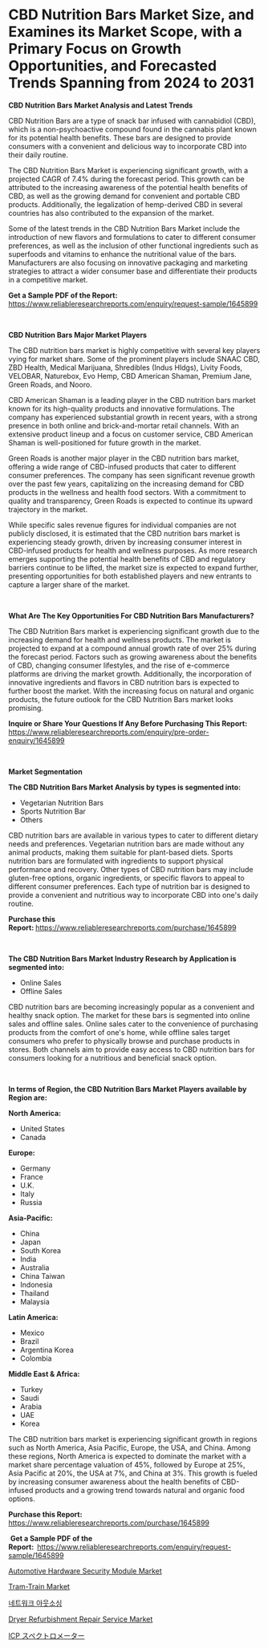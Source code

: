 <p><h1>CBD Nutrition Bars Market Size, and Examines its Market Scope, with a Primary Focus on Growth Opportunities, and Forecasted Trends Spanning from 2024 to 2031</h1></p><p><strong>CBD Nutrition Bars Market Analysis and Latest Trends</strong></p>
<p><p>CBD Nutrition Bars are a type of snack bar infused with cannabidiol (CBD), which is a non-psychoactive compound found in the cannabis plant known for its potential health benefits. These bars are designed to provide consumers with a convenient and delicious way to incorporate CBD into their daily routine.</p><p>The CBD Nutrition Bars Market is experiencing significant growth, with a projected CAGR of 7.4% during the forecast period. This growth can be attributed to the increasing awareness of the potential health benefits of CBD, as well as the growing demand for convenient and portable CBD products. Additionally, the legalization of hemp-derived CBD in several countries has also contributed to the expansion of the market.</p><p>Some of the latest trends in the CBD Nutrition Bars Market include the introduction of new flavors and formulations to cater to different consumer preferences, as well as the inclusion of other functional ingredients such as superfoods and vitamins to enhance the nutritional value of the bars. Manufacturers are also focusing on innovative packaging and marketing strategies to attract a wider consumer base and differentiate their products in a competitive market.</p></p>
<p><strong>Get a Sample PDF of the Report:&nbsp;</strong> <a href="https://www.reliableresearchreports.com/enquiry/request-sample/1645899">https://www.reliableresearchreports.com/enquiry/request-sample/1645899</a></p>
<p>&nbsp;</p>
<p><strong>CBD Nutrition Bars Major Market Players</strong></p>
<p><p>The CBD nutrition bars market is highly competitive with several key players vying for market share. Some of the prominent players include SNAAC CBD, ZBD Health, Medical Marijuana, Shredibles (Indus Hldgs), Livity Foods, VELOBAR, Naturebox, Evo Hemp, CBD American Shaman, Premium Jane, Green Roads, and Nooro.</p><p>CBD American Shaman is a leading player in the CBD nutrition bars market known for its high-quality products and innovative formulations. The company has experienced substantial growth in recent years, with a strong presence in both online and brick-and-mortar retail channels. With an extensive product lineup and a focus on customer service, CBD American Shaman is well-positioned for future growth in the market.</p><p>Green Roads is another major player in the CBD nutrition bars market, offering a wide range of CBD-infused products that cater to different consumer preferences. The company has seen significant revenue growth over the past few years, capitalizing on the increasing demand for CBD products in the wellness and health food sectors. With a commitment to quality and transparency, Green Roads is expected to continue its upward trajectory in the market.</p><p>While specific sales revenue figures for individual companies are not publicly disclosed, it is estimated that the CBD nutrition bars market is experiencing steady growth, driven by increasing consumer interest in CBD-infused products for health and wellness purposes. As more research emerges supporting the potential health benefits of CBD and regulatory barriers continue to be lifted, the market size is expected to expand further, presenting opportunities for both established players and new entrants to capture a larger share of the market.</p></p>
<p>&nbsp;</p>
<p><strong>What Are The Key Opportunities For CBD Nutrition Bars Manufacturers?</strong></p>
<p><p>The CBD Nutrition Bars market is experiencing significant growth due to the increasing demand for health and wellness products. The market is projected to expand at a compound annual growth rate of over 25% during the forecast period. Factors such as growing awareness about the benefits of CBD, changing consumer lifestyles, and the rise of e-commerce platforms are driving the market growth. Additionally, the incorporation of innovative ingredients and flavors in CBD nutrition bars is expected to further boost the market. With the increasing focus on natural and organic products, the future outlook for the CBD Nutrition Bars market looks promising.</p></p>
<p><strong>Inquire or Share Your Questions If Any Before Purchasing This Report:</strong> <a href="https://www.reliableresearchreports.com/enquiry/pre-order-enquiry/1645899">https://www.reliableresearchreports.com/enquiry/pre-order-enquiry/1645899</a></p>
<p>&nbsp;</p>
<p><strong>Market Segmentation</strong></p>
<p><strong>The CBD Nutrition Bars Market Analysis by types is segmented into:</strong></p>
<p><ul><li>Vegetarian Nutrition Bars</li><li>Sports Nutrition Bar</li><li>Others</li></ul></p>
<p><p>CBD nutrition bars are available in various types to cater to different dietary needs and preferences. Vegetarian nutrition bars are made without any animal products, making them suitable for plant-based diets. Sports nutrition bars are formulated with ingredients to support physical performance and recovery. Other types of CBD nutrition bars may include gluten-free options, organic ingredients, or specific flavors to appeal to different consumer preferences. Each type of nutrition bar is designed to provide a convenient and nutritious way to incorporate CBD into one's daily routine.</p></p>
<p><strong>Purchase this Report:&nbsp;</strong><a href="https://www.reliableresearchreports.com/purchase/1645899">https://www.reliableresearchreports.com/purchase/1645899</a></p>
<p>&nbsp;</p>
<p><strong>The CBD Nutrition Bars Market Industry Research by Application is segmented into:</strong></p>
<p><ul><li>Online Sales</li><li>Offline Sales</li></ul></p>
<p><p>CBD nutrition bars are becoming increasingly popular as a convenient and healthy snack option. The market for these bars is segmented into online sales and offline sales. Online sales cater to the convenience of purchasing products from the comfort of one's home, while offline sales target consumers who prefer to physically browse and purchase products in stores. Both channels aim to provide easy access to CBD nutrition bars for consumers looking for a nutritious and beneficial snack option.</p></p>
<p>&nbsp;</p>
<p><strong>In terms of Region, the CBD Nutrition Bars Market Players available by Region are:</strong></p>
<p>
    <p> <strong> North America: </strong>
        <ul>
            <li>United States</li>
            <li>Canada</li>
        </ul>
        </p> 
    <p> <strong> Europe: </strong>
        <ul>
            <li>Germany</li>
            <li>France</li>
            <li>U.K.</li>
            <li>Italy</li>
            <li>Russia</li>
        </ul>
        </p> 
    <p> <strong> Asia-Pacific: </strong>
        <ul>
            <li>China</li>
            <li>Japan</li>
            <li>South Korea</li>
            <li>India</li>
            <li>Australia</li>
            <li>China Taiwan</li>
            <li>Indonesia</li>
            <li>Thailand</li>
            <li>Malaysia</li>
        </ul>
        </p> 
    <p> <strong> Latin America: </strong>
        <ul>
            <li>Mexico</li>
            <li>Brazil</li>
            <li>Argentina Korea</li>
            <li>Colombia</li>
        </ul>
        </p> 
    <p> <strong> Middle East & Africa: </strong>
        <ul>
            <li>Turkey</li>
            <li>Saudi</li>
            <li>Arabia</li>
            <li>UAE</li>
            <li>Korea</li>
        </ul>
    </p>
    </p>
<p><p>The CBD nutrition bars market is experiencing significant growth in regions such as North America, Asia Pacific, Europe, the USA, and China. Among these regions, North America is expected to dominate the market with a market share percentage valuation of 45%, followed by Europe at 25%, Asia Pacific at 20%, the USA at 7%, and China at 3%. This growth is fueled by increasing consumer awareness about the health benefits of CBD-infused products and a growing trend towards natural and organic food options.</p></p>
<p><strong>Purchase this Report: </strong><a href="https://www.reliableresearchreports.com/purchase/1645899">https://www.reliableresearchreports.com/purchase/1645899</a></p>
<p>&nbsp;<strong>Get a Sample PDF of the Report:&nbsp;&nbsp;</strong><a href="https://www.reliableresearchreports.com/enquiry/request-sample/1645899">https://www.reliableresearchreports.com/enquiry/request-sample/1645899</a></p>
<p><strong></strong></p>
<p><p><a href="https://view.publitas.com/reportprime-1/automotive-hardware-security-module-market-research-report-the-key-to-successful-business-strategy-forecasted-for-period-from-2024-2031/">Automotive Hardware Security Module Market</a></p><p><a href="https://issuu.com/reportprime-2/docs/tram-train-market-size-2030.pptx">Tram-Train Market</a></p><p><a href="https://medium.com/@wrold0f/2024%EB%85%84%EB%B6%80%ED%84%B0-2031%EB%85%84%EA%B9%8C%EC%A7%80%EC%9D%98-%EB%84%A4%ED%8A%B8%EC%9B%8C%ED%81%AC-%EC%95%84%EC%9B%83%EC%86%8C%EC%8B%B1-%EC%8B%9C%EC%9E%A5-%EB%B6%84%EC%84%9D-%EB%B0%8F-%EA%B7%9C%EB%AA%A8-%EC%98%88%EC%B8%A1-8e3d7d152892">네트워크 아웃소싱</a></p><p><a href="https://github.com/myacatherineblakecaczo9vcsw/Market-Research-Report-List-1/blob/main/dryer-refurbishment-repair-service-market.md">Dryer Refurbishment Repair Service Market</a></p><p><a href="https://medium.com/@andrade7361/icp%E5%88%86%E5%85%89%E5%85%89%E5%BA%A6%E8%A8%88%E3%81%AE%E5%B8%82%E5%A0%B4%E5%B1%95%E6%9C%9B-%E7%94%A3%E6%A5%AD%E6%A6%82%E8%A6%81%E3%81%A8%E4%BA%88%E6%B8%AC-2024%E5%B9%B4%E3%81%8B%E3%82%892031%E5%B9%B4-d9af05b8b94d">ICP スペクトロメーター</a></p></p>